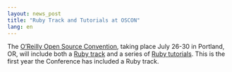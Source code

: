 ```yaml
---
layout: news_post
title: "Ruby Track and Tutorials at OSCON"
lang: en
---
```


The [O’Reilly Open Source Convention][1], taking place July 26-30 in
Portland, OR, will include both a [Ruby track][2] and a series of [Ruby
tutorials][3]. This is the first year the Conference has included a Ruby
track.



[1]: http://conferences.oreilly.com/os2004 "OSCON"
[2]: http://conferences.oreillynet.com/pub/w/29/track_ruby.html 
[3]: http://conferences.oreillynet.com/pub/w/29/tutorial_ruby.html 
